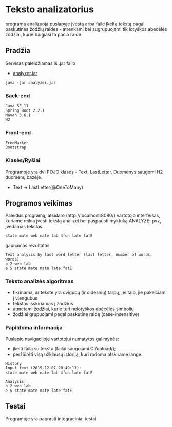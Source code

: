# Teksto analizatorius

programa analizuoja puslapyje įvestą arba faile įkeltą tekstą pagal paskutines žodžių raides - atrenkami bei sugrupuojami tik lotyškos abecėlės žodžiai, kurie baigiasi ta pačia raide. 

## Pradžia

Servisas paleidžiamas iš .jar failo
* [analyzer.jar](https://we.tl/t-lHVZv8hPdV) 
```
java -jar analyzer.jar
```

### Back-end
```
Java SE 11 
Spring Boot 2.2.1
Maven 3.6.1
H2
```
### Front-end
```
FreeMarker
Bootstrap
```
### Klasės/Ryšiai
Programoje yra dvi POJO klasės - Text, LastLetter. Duomenys saugomi H2 duomenų bazėje.
* Text -> LastLetter(@OneToMany)

## Programos veikimas

Paleidus programą, atsidaro (http://localhost:8080/) vartotojo interfeisas, kuriame reikia įvesti tekstą analizei bei paspausti myktuką ANALYZE:
pvz, įvedamas tekstas
```
state mate web mate lab 4fun late fatE
```
gaunamas rezultatas
```
Text analysis by last word letter (last letter, number of words, words)
b 2 web lab
e 5 state mate mate late fatE 
```
### Teksto analizės algoritmas
* tikrinama, ar tekste yra dvigubų (ir didesnių) tarpų, jei taip, jie pakeičiami į viengubus
* tekstas išskiriamas į žodžius
* atmetami žodžiai, kurie turi nelotyškos abėcėlės simbolių
* žodžiai grupuojami pagal paskutinę raidę (case-insensitive)

### Papildoma informacija

Puslapio navigacijoje vartotojui numatytos galimybės:
* įkelti failą su tekstu (failai saugojami C:/upload/);
* peržiūrėti visą užklausų istoriją, kuri rodoma atskirame lange.
```
History
Input text (2019-12-07 20:49:11):
state mate web mate lab 4fun late fatE

Analysis:
b 2 web lab
e 5 state mate mate late fatE 
```

## Testai

Programoje yra paprasti integraciniai testai
